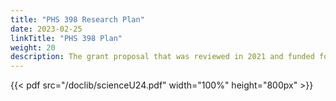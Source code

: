 ```yaml
---
title: "PHS 398 Research Plan"
date: 2023-02-25
linkTitle: "PHS 398 Plan"
weight: 20
description: The grant proposal that was reviewed in 2021 and funded for 2022-2026.  The document can be examined by team members to review the commitments made in the proposal. 
---
```

{{< pdf src="/doclib/scienceU24.pdf" width="100%" height="800px" >}}

